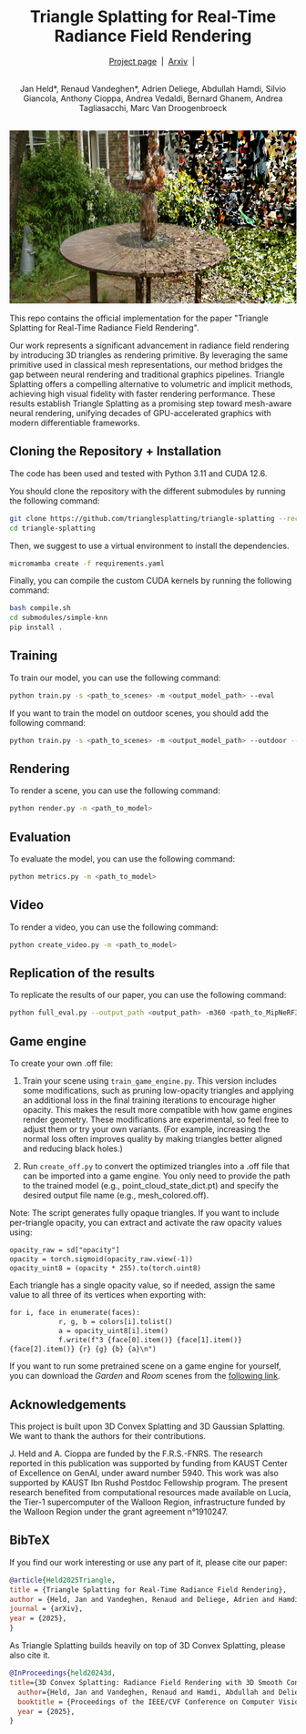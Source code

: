 <h1 align="center">Triangle Splatting for Real-Time Radiance Field Rendering</h1>

<div align="center">
  <a href="https://trianglesplatting.github.io/">Project page</a> &nbsp;|&nbsp;
  <a href="https://arxiv.org/abs/2505.19175">Arxiv</a> &nbsp;|&nbsp;
</div>
<br>

<p align="center">
  Jan Held*, Renaud Vandeghen*, Adrien Deliege, Abdullah Hamdi, Silvio Giancola, Anthony Cioppa, Andrea Vedaldi, Bernard Ghanem, Andrea Tagliasacchi, Marc Van Droogenbroeck
</p>

<br>

<div align="center">
  <img src="assets/teaser.png" width="800" height="304" alt="Abstract Image">
</div>


This repo contains the official implementation for the paper "Triangle Splatting for Real-Time Radiance Field Rendering". 

Our work represents a significant advancement in radiance field rendering by introducing 3D triangles as rendering primitive. By leveraging the same primitive used in classical mesh representations, our method bridges the gap between neural rendering and traditional graphics pipelines. Triangle Splatting offers a compelling alternative to volumetric and implicit methods, achieving high visual fidelity with faster rendering performance. These results establish Triangle Splatting as a promising step toward mesh-aware neural rendering, unifying decades of GPU-accelerated graphics with modern differentiable frameworks.

## Cloning the Repository + Installation

The code has been used and tested with Python 3.11 and CUDA 12.6.

You should clone the repository with the different submodules by running the following command:

```bash
git clone https://github.com/trianglesplatting/triangle-splatting --recursive
cd triangle-splatting
```

Then, we suggest to use a virtual environment to install the dependencies.

```bash
micromamba create -f requirements.yaml
```

Finally, you can compile the custom CUDA kernels by running the following command:

```bash
bash compile.sh
cd submodules/simple-knn
pip install .
```

## Training
To train our model, you can use the following command:
```bash
python train.py -s <path_to_scenes> -m <output_model_path> --eval
```

If you want to train the model on outdoor scenes, you should add the following command:  
```bash
python train.py -s <path_to_scenes> -m <output_model_path> --outdoor --eval
```

## Rendering
To render a scene, you can use the following command:
```bash
python render.py -m <path_to_model>
```

## Evaluation
To evaluate the model, you can use the following command:
```bash
python metrics.py -m <path_to_model>
```

## Video
To render a video, you can use the following command:
```bash
python create_video.py -m <path_to_model>
```

## Replication of the results
To replicate the results of our paper, you can use the following command:
```bash
python full_eval.py --output_path <output_path> -m360 <path_to_MipNeRF360> -tat <path_to_T&T>
```

## Game engine
To create your own .off file:

1. Train your scene using ```train_game_engine.py```. This version includes some modifications, such as pruning low-opacity triangles and applying an additional loss in the final training iterations to encourage higher opacity. This makes the result more compatible with how game engines render geometry. These modifications are experimental, so feel free to adjust them or try your own variants. (For example, increasing the normal loss often improves quality by making triangles better aligned and reducing black holes.)

2. Run ```create_off.py``` to convert the optimized triangles into a .off file that can be imported into a game engine. You only need to provide the path to the trained model (e.g., point_cloud_state_dict.pt) and specify the desired output file name (e.g., mesh_colored.off).

Note: The script generates fully opaque triangles. If you want to include per-triangle opacity, you can extract and activate the raw opacity values using:
```
opacity_raw = sd["opacity"]
opacity = torch.sigmoid(opacity_raw.view(-1))
opacity_uint8 = (opacity * 255).to(torch.uint8)
```
Each triangle has a single opacity value, so if needed, assign the same value to all three of its vertices when exporting with:
```
for i, face in enumerate(faces):
            r, g, b = colors[i].tolist()
            a = opacity_uint8[i].item()
            f.write(f"3 {face[0].item()} {face[1].item()} {face[2].item()} {r} {g} {b} {a}\n")
```

If you want to run some pretrained scene on a game engine for yourself, you can download the *Garden* and *Room* scenes from the [following link](https://drive.google.com/drive/folders/1_TMXEFTdEACpHHvsmc5UeZMM-cMgJ3xW?usp=sharing). 


## Acknowledgements
This project is built upon 3D Convex Splatting and 3D Gaussian Splatting. We want to thank the authors for their contributions.

J. Held and A. Cioppa are funded by the F.R.S.-FNRS. The research reported in this publication was supported by funding from KAUST Center of Excellence on GenAI, under award number 5940. This work was also supported by KAUST Ibn Rushd Postdoc Fellowship program. The present research benefited from computational resources made available on Lucia, the Tier-1 supercomputer of the Walloon Region, infrastructure funded by the Walloon Region under the grant agreement n°1910247.


## BibTeX
If you find our work interesting or use any part of it, please cite our paper:
```bibtex
@article{Held2025Triangle,
title = {Triangle Splatting for Real-Time Radiance Field Rendering},
author = {Held, Jan and Vandeghen, Renaud and Deliege, Adrien and Hamdi, Abdullah and Cioppa, Anthony and Giancola, Silvio and Vedaldi, Andrea and Ghanem, Bernard and Tagliasacchi, Andrea and Van Droogenbroeck, Marc},
journal = {arXiv},
year = {2025},
}
```

As Triangle Splatting builds heavily on top of 3D Convex Splatting, please also cite it.
```bibtex
@InProceedings{held20243d,
title={3D Convex Splatting: Radiance Field Rendering with 3D Smooth Convexes},
  author={Held, Jan and Vandeghen, Renaud and Hamdi, Abdullah and Deliege, Adrien and Cioppa, Anthony and Giancola, Silvio and Vedaldi, Andrea and Ghanem, Bernard and Van Droogenbroeck, Marc},
  booktitle = {Proceedings of the IEEE/CVF Conference on Computer Vision and Pattern Recognition (CVPR)},
  year = {2025},
}
```
